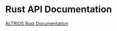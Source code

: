 # Rust API Documentation

[ALTRIOS Rust Documentation](https://docs.rs/altrios-core/latest/altrios_core/)